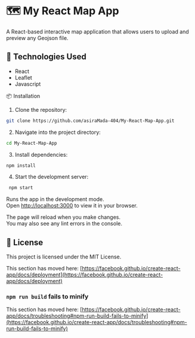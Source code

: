 # 🗺️ My React Map App

A React-based interactive map application that allows users to upload and preview any Geojson file.

## 🧰 Technologies Used

- React
- Leaflet
- Javascript

📦 Installation

1. Clone the repository:
```bash
git clone https://github.com/asiraMada-404/My-React-Map-App.git
```

2. Navigate into the project directory:
```bash
cd My-React-Map-App
```

3. Install dependencies:
```bash
npm install
```

4. Start the development server:
```bash
 npm start
```
Runs the app in the development mode.\
Open [http://localhost:3000](http://localhost:3000) to view it in your browser.

The page will reload when you make changes.\
You may also see any lint errors in the console.

## 📄 License

This project is licensed under the MIT License.






This section has moved here: [https://facebook.github.io/create-react-app/docs/deployment](https://facebook.github.io/create-react-app/docs/deployment)

### `npm run build` fails to minify

This section has moved here: [https://facebook.github.io/create-react-app/docs/troubleshooting#npm-run-build-fails-to-minify](https://facebook.github.io/create-react-app/docs/troubleshooting#npm-run-build-fails-to-minify)

